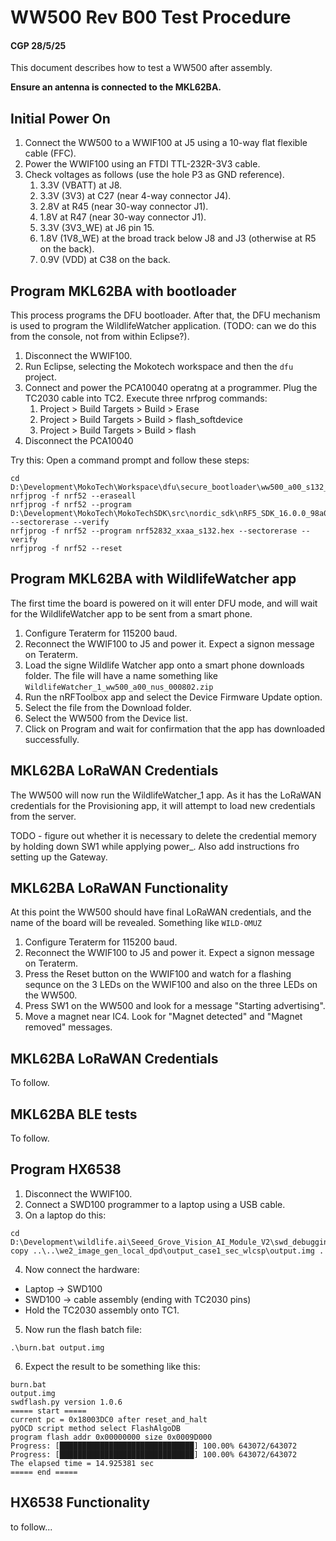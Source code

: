 # WW500 Rev B00 Test Procedure

#### CGP 28/5/25

This document describes how to test a WW500 after assembly.

__Ensure an antenna is connected to the MKL62BA.__

## Initial Power On

1. Connect the WW500 to a WWIF100 at J5 using a 10-way flat flexible cable (FFC).
2. Power the WWIF100 using an FTDI TTL-232R-3V3 cable.
3. Check voltages as follows (use the hole P3 as GND reference).
	1. 3.3V (VBATT) at J8.
	2. 3.3V (3V3) at C27 (near 4-way connector J4).
	3. 2.8V at R45 (near 30-way connector J1).
	4. 1.8V at R47 (near 30-way connector J1).
	5. 3.3V (3V3_WE) at J6 pin 15.
	6. 1.8V (1V8_WE) at the broad track below J8 and J3 (otherwise at R5 on the back).
	7. 0.9V (VDD) at C38 on the back.

## Program MKL62BA with bootloader

This process programs the DFU bootloader. After that, the DFU mechanism is used to program the 
WildlifeWatcher application. (TODO: can we do this from the console, not from within Eclipse?).

1.	Disconnect the WWIF100.
2.	Run Eclipse, selecting the Mokotech workspace and then the `dfu` project.
3.	Connect and power the PCA10040 operatng at a programmer. Plug the TC2030 cable into TC2.
	Execute three nrfprog commands:
	1.  Project > Build Targets > Build > Erase
	2.  Project > Build Targets > Build > flash_softdevice
	3.  Project > Build Targets > Build > flash
4.	Disconnect the PCA10040

Try this:
Open a command prompt and follow these steps:
```
cd D:\Development\MokoTech\Workspace\dfu\secure_bootloader\ww500_a00_s132_ble\armgcc\_build
nrfjprog -f nrf52 --eraseall
nrfjprog -f nrf52 --program D:\Development\MokoTech\MokoTechSDK\src\nordic_sdk\nRF5_SDK_16.0.0_98a08e2\components\softdevice\s132\hex\s132_nrf52_7.0.1_softdevice.hex --sectorerase --verify
nrfjprog -f nrf52 --program nrf52832_xxaa_s132.hex --sectorerase --verify
nrfjprog -f nrf52 --reset

```

## Program MKL62BA with WildlifeWatcher app

The first  time the board is powered on it will enter DFU mode, and will wait for the 
WildlifeWatcher app to be sent from a smart phone.

1. Configure Teraterm for 115200 baud.
2. Reconnect the WWIF100 to J5 and power it. Expect a signon message on Teraterm. 
3. Load the signe Wildlife Watcher app onto a smart phone downloads folder. The file will
have a name something like `WildlifeWatcher_1_ww500_a00_nus_000802.zip`
4.	Run the nRFToolbox app and select the Device Firmware Update option.
5.	Select the file from the Download folder.
6.	Select the WW500 from the Device list.
7.	Click on Program and wait for confirmation that the app has downloaded successfully.

## MKL62BA LoRaWAN Credentials

The WW500 will now run the WildlifeWatcher_1 app. As it has the LoRaWAN credentials for the
Provisioning app, it will attempt to load new credentials from the server.

TODO - figure out whether it is necessary to delete the credential memory by holding down SW1 while applying power_.
Also add instructions fro setting up the Gateway.


## MKL62BA LoRaWAN Functionality

At this point the WW500 should have final LoRaWAN credentials, and the name of the board will be revealed.
Something like `WILD-OMUZ`

1. Configure Teraterm for 115200 baud.
2. Reconnect the WWIF100 to J5 and power it. Expect a signon message on Teraterm.
3. Press the Reset button on the WWIF100 and watch for a flashing sequnce on the 3 LEDs on the WWIF100 and
also on the three LEDs on the WW500.
4.	Press SW1 on the WW500 and look for a message "Starting advertising".
5.	Move a magnet near IC4. Look for "Magnet detected" and "Magnet removed" messages.

## MKL62BA LoRaWAN Credentials

To follow.

## MKL62BA BLE tests

To follow.

## Program HX6538

1.	Disconnect the WWIF100.
2.  Connect a SWD100 programmer to a laptop using a USB cable.
3.	On a laptop do this:

```
cd D:\Development\wildlife.ai\Seeed_Grove_Vision_AI_Module_V2\swd_debugging\swdflash
copy ..\..\we2_image_gen_local_dpd\output_case1_sec_wlcsp\output.img .
```
4.	Now connect the hardware:

- Laptop -> SWD100
- SWD100 -> cable assembly (ending with TC2030 pins)
- Hold the TC2030 assembly onto TC1. 
 
5.	Now run the flash batch file:
```
.\burn.bat output.img
```

6.	Expect the result to be something like this:
```
burn.bat
output.img
swdflash.py version 1.0.6
===== start =====
current pc = 0x18003DC0 after reset_and_halt
pyOCD script method select FlashAlgoDB
program flash addr 0x00000000 size 0x0009D000
Progress: [██████████████████████████████] 100.00% 643072/643072
Progress: [██████████████████████████████] 100.00% 643072/643072
The elapsed time = 14.925381 sec
===== end =====
```

## HX6538 Functionality

to follow...

	
	
